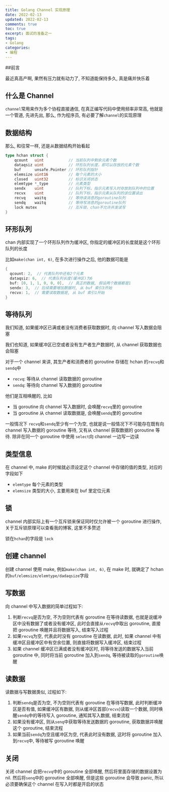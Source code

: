 ```yaml
---
title: Golang Channel 实现原理
date: 2022-02-13            
updated: 2022-02-13         
comments: true              
toc: true                   
excerpt: 面试的准备之一
tags:                       
- Golang
categories:                 
- 编程
---
```


##前言 

最近真高产啊, 果然有压力就有动力了, 不知道能保持多久, 真是痛并快乐着

## 什么是 Channel

`channel`常用来作为多个协程直接通信, 在真正编写代码中使用频率非常高, 他就是一个管道, 先进先出, 那么, 作为程序员, 有必要了解`channel`的实现原理

## 数据结构

那么, 和往常一样, 还是从数据结构开始看起

``` go
type hchan struct {
	qcount   uint           // 当前队列中剩余元素个数
	dataqsiz uint           // 环形队列长度，即可以存放的元素个数
	buf      unsafe.Pointer // 环形队列指针
	elemsize uint16         // 每个元素的大小
	closed   uint32	        // 标识关闭状态
	elemtype *_type         // 元素类型
	sendx    uint           // 队列下标，指示元素写入时存放到队列中的位置
	recvx    uint           // 队列下标，指示元素从队列的该位置读出
	recvq    waitq          // 等待读消息的goroutine队列
	sendq    waitq          // 等待写消息的goroutine队列
	lock mutex              // 互斥锁，chan不允许并发读写
}
```

## 环形队列

chan 内部实现了一个环形队列作为缓冲区, 你指定的缓冲区的长度就是这个环形队列的长度

比如`make(chan int, 6)`, 在多次进行操作之后, 他的数据可能是

``` go
{
  qcount: 2,  // 代表队列中还有2个元素
  dataqsiz: 6,  // 代表队列长度(缓冲区)为6
  buf: [0, 1, 1, 0, 0, 0],  // 真正的数据, 假设两个数据都是1
  sendx: 3,  // 后续需要增加数据时, 从 buf 索引3开始
  recvx: 1,  // 需要读取数据是, 从 buf 索引1开始
}
```

## 等待队列

我们知道, 如果缓冲区已满或者没有消费者获取数据时, 向 channel 写入数据会阻塞

我们也知道, 如果缓冲区已空或者没有生产者生产数据时, 从 channel 获取数据也会阻塞

对于一个 channel 来讲, 其生产者和消费者的 goroutine 存储在 hchan 的`recvq`和`sendq`中

- `recvq`: 等待从 channel 读取数据的 goroutine
- `sendq`: 等待向 channel 写入数据的 goroutine

他们是互相唤醒的, 比如

- 当 goroutine 向 channel 写入数据时, 会唤醒`recvq`里的 goroutine
- 当 goroutine 从 channel 读取数据是, 会唤醒`sendq`里的 goroutine

一般情况下 `recvq`和`sendq`至少有一个为空, 也就是说一般情况下不可能存在既有向 channel 写入数据的 goroutine 等待, 又有从 channel 获取数据的 goroutine 等待. 除非在同一个 goroutine 中使用 `select`向 channel 一边写一边读

## 类型信息

在 channel 中, make 的时候就必须设定这个 channel 中存储的值的类型, 对应的字段如下

- `elemtype` 每个元素的类型
- `elemsize` 类型的大小, 主要用来在 buf 里定位元素

## 锁

channel 内部实际上有一个互斥锁来保证同时仅允许被一个 goroutine 进行操作, 关于互斥锁原理可以查看我的博客, 这里不多赘述

锁在`hchan`的字段是 `lock`

## 创建 channel

创建 channel 使用 make, 例如`make(chan int, 6)`, 在 make 时, 就确定了 hchan 的`buf/elemsize/elemtype/dadaqsize`字段

## 写数据

向 channel 中写入数据的简单过程如下:

1. 判断`recvq`是否为空, 不为空则代表有 goroutine 在等待读数据, 也就是说缓冲区中没有数据了或者没有缓冲区, 此时会直接从`recvq`中取出 goroutine, 直接把 goroutine 唤醒并且将数据写入, 结束写入过程
2. 如果`recvq`为空,  代表此时没有 goroutine 在读数据, 此时, 如果 channel 中有缓冲区且缓冲区中有空余位置, 则直接将数据写入缓冲区, 结束过程
3. 如果 channel 缓冲区已满或者没有缓冲区时, 将等待发送的数据写入当前 goroutine 中, 同时将当前 goroutine 加入到`sendq`, 等待被读取的`goroutine`唤醒

## 读数据

读数据与写数据类似, 过程如下:

1. 判断`sendq`是否为空, 不为空则代表有 goroutine 在等待写数据, 此时判断缓冲区是否有值, 如果缓冲区有数据, 则从缓冲区首部(`recvx`)读取一个数据, 同时唤醒`sendq`中的等待写入 goroutine, 通知其写入数据, 结束流程
2. 如果没有缓冲区, 则从`senq`中获取等待发送数据的 goroutine, 获取数据并唤醒这个 goroutine, 结束流程
3. 如果当前`sendq`为空且缓冲区为空, 代表此时没有数据, 这时将 goroutine 加入到`recvq`中, 等待被写 goroutine 唤醒

## 关闭

关闭 channel 会把`recvq`中的 goroutine 全部唤醒, 然后将里面存储的数据设置为 nil. 然后将`senq`中的 goroutine 全部唤醒, 但是这些 goroutine 会导致 panic, 所以必须要确保这个 channel 在写入时都是开启的状态


